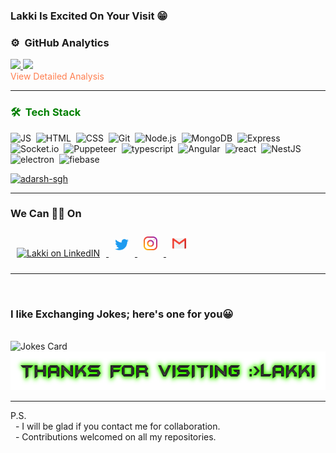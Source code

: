 ### Lakki Is **Excited On Your Visit** 😁

### ⚙️ &nbsp;GitHub Analytics
<a href="https://github.com/adarsh-sgh">
  <img height="180em" src="https://github-readme-stats.vercel.app/api?username=adarsh-sgh&theme=dracula&include_all_commits=true&count_private=true&show_icons=true" />
  <img height="180em" src="https://github-readme-stats.vercel.app/api/top-langs/?username=adarsh-sgh&theme=dracula&layout=compact&count_private=false" />
</a><br>
<a href="https://profile-summary-for-github.com/user/adarsh-sgh" style="color: coral;text-decoration: none;">View Detailed Analysis</a>
<br>
<hr> 
<h3 style="color:green">🛠 &nbsp;Tech Stack</h3> 

<!-- skillsStart -->

![JS](https://img.shields.io/badge/JavaScript-red?logo=JavaScript&style=for-the-badge)&nbsp;
![HTML](https://img.shields.io/badge/html5%20-%23E34F26.svg?&style=for-the-badge&logo=html5&logoColor=white)&nbsp;
![CSS](https://img.shields.io/badge/css3%20-%231572B6.svg?&style=for-the-badge&logo=css3&logoColor=white)&nbsp;
![Git](https://img.shields.io/badge/git%20-%23F05033.svg?&style=for-the-badge&logo=git&logoColor=white)&nbsp;
![Node.js](https://img.shields.io/badge/NodeJs-black?&style=for-the-badge&logo=Node.js&logoColor=white)&nbsp;
![MongoDB](https://img.shields.io/badge/MongoDB-red?&style=for-the-badge&logo=MongoDB&logoColor=green)&nbsp;
![Express](https://img.shields.io/badge/Express.js-grey?&style=for-the-badge&logo=ExpressJs&logoColor=white)&nbsp;
![Socket.io](https://img.shields.io/badge/Socket.io-grey?&style=for-the-badge&logo=Socket.io&logoColor=white)&nbsp;
![Puppeteer](https://img.shields.io/badge/puppeteer-grey?&style=for-the-badge&logo=puppeteer&logoColor=white)&nbsp;
![typescript](https://img.shields.io/badge/typescript-blue?&style=for-the-badge&logo=typescript&logoColor=white)&nbsp;
![Angular](https://img.shields.io/badge/angular-grey?&style=for-the-badge&logo=angular&logoColor=white)&nbsp;
![react](https://img.shields.io/badge/react-grey?&style=for-the-badge&logo=react&logoColor=white)&nbsp;
![NestJS](https://img.shields.io/badge/Nest-grey?&style=for-the-badge&logo=nestjs&logoColor=red)&nbsp;
![electron](https://img.shields.io/badge/electron-grey?&style=for-the-badge&logo=electron&logoColor=white)&nbsp;
![fiebase](https://img.shields.io/badge/firebase-grey?&style=for-the-badge&logo=firebase&logoColor=yellow)&nbsp;

<!-- skillsEnd -->
<p ><a href="https://adarsh-sgh.github.io"> <img src="https://github-profile-trophy.vercel.app/?username=adarsh-sgh&theme=monokai" alt="adarsh-sgh" /></a></p>  
<hr> 

### We Can 🤝🏼 On  

<a href="https://www.linkedin.com/in/adarsh-sgh/">

  <img alt="Lakki on LinkedIN" width="22px" style="margin: 10px;" src="https://raw.githubusercontent.com/peterthehan/peterthehan/master/assets/linkedin.svg" />
</a>
<a href="https://twitter.com/AdarshSgh" target='_blank'>
  <img alt="Lakki on twitter" width="22px" style="margin: 10px;" src="icons/twitter.svg" />
</a>
<a href="https://www.instagram.com/adarsh.sgh/" target='_blank'>
  <img alt="Lakki on insta" width="22px" style="margin: 10px;" src="icons/instagram.svg" />
</a>
<a href="mailto:singh.adarsh.dev@gmail.com">
  <img alt="mail to lakki" width="22px" style="margin: 10px;" src="icons/gmail.svg" />
</a>
<hr> 
<br>
 <h3>I like Exchanging Jokes; here's one for you😀</h3><br>
<img src="https://readme-jokes.vercel.app/api" alt="Jokes Card" style="margin:0px" /><br>
<img alt="Thanks For Visit"  width='589px' height='62px' src='images/thanks.png'><br>
<hr> 
P.S. <br>
&nbsp - I will be glad if you contact me for collaboration. <br>
&nbsp - Contributions welcomed on all my repositories.
